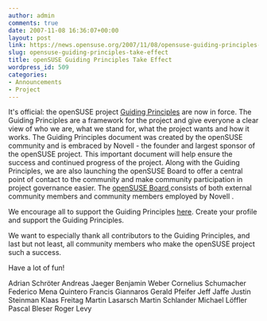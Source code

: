 ```yaml
---
author: admin
comments: true
date: 2007-11-08 16:36:07+00:00
layout: post
link: https://news.opensuse.org/2007/11/08/opensuse-guiding-principles-take-effect/
slug: opensuse-guiding-principles-take-effect
title: openSUSE Guiding Principles Take Effect
wordpress_id: 509
categories:
- Announcements
- Project
---
```


It's official: the openSUSE project [Guiding Principles](//en.opensuse.org/Guiding_Principles) are now in force. The Guiding Principles are a framework for the project and give everyone a clear view of who we are, what we stand for, what the project wants and how it works. The Guiding Principles document was created by the openSUSE community and is embraced by Novell - the founder and largest sponsor of the openSUSE project. This important document will help ensure the success and continued progress of the project. Along with the Guiding Principles, we are also launching the openSUSE Board to offer a central point of contact to the community and make community participation in project governance easier. The [ openSUSE Board ](//en.opensuse.org/Board) consists of both external community members and community members employed by Novell . 

We encourage all to support the Guiding Principles [ here](https://users.opensuse.org/ ). Create your profile and support the Guiding Principles. 

We want to especially thank all contributors to the Guiding Principles, and last but not least, all community members who make the openSUSE project such a success. 

Have a lot of fun! 

Adrian Schröter 
Andreas Jaeger 
Benjamin Weber 
Cornelius Schumacher 
Federico Mena Quintero 
Francis Giannaros 
Gerald Pfeifer 
Jeff Jaffe 
Justin Steinman 
Klaas Freitag 
Martin Lasarsch 
Martin Schlander 
Michael Löffler 
Pascal Bleser 
Roger Levy
